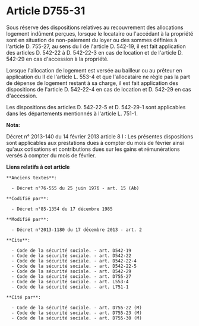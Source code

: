 # Article D755-31

Sous réserve des dispositions relatives au recouvrement des allocations logement indûment perçues, lorsque le locataire ou
l'accédant à la propriété sont en situation de non-paiement du loyer ou des sommes définies à l'article D. 755-27, au sens du
I de l'article D. 542-19, il est fait application des articles D. 542-22 à D. 542-22-3 en cas de location et de l'article D.
542-29 en cas d'accession à la propriété. 

Lorsque l'allocation de logement est versée au bailleur ou au prêteur en application du II de l'article L. 553-4 et que
l'allocataire ne règle pas la part de dépense de logement restant à sa charge, il est fait application des dispositions de
l'article D. 542-22-4 en cas de location et D. 542-29 en cas d'accession. 

Les dispositions des articles D. 542-22-5 et D. 542-29-1 sont applicables dans les départements mentionnés à l'article L.
751-1.

**Nota:**

Décret n° 2013-140 du 14 février 2013 article 8 I : Les présentes dispositions sont applicables aux prestations dues à
compter du mois de février ainsi qu'aux cotisations et contributions dues sur les gains et rémunérations versés à compter du
mois de février.

**Liens relatifs à cet article**

	**Anciens textes**:

	  - Décret n°76-555 du 25 juin 1976 - art. 15 (Ab)

	**Codifié par**:

	  - Décret n°85-1354 du 17 décembre 1985

	**Modifié par**:

	  - Décret n°2013-1180 du 17 décembre 2013 - art. 2

	**Cite**:

	  - Code de la sécurité sociale. - art. D542-19
	  - Code de la sécurité sociale. - art. D542-22
	  - Code de la sécurité sociale. - art. D542-22-4
	  - Code de la sécurité sociale. - art. D542-22-5
	  - Code de la sécurité sociale. - art. D542-29
	  - Code de la sécurité sociale. - art. D755-27
	  - Code de la sécurité sociale. - art. L553-4
	  - Code de la sécurité sociale. - art. L751-1

	**Cité par**:

	  - Code de la sécurité sociale. - art. D755-22 (M)
	  - Code de la sécurité sociale. - art. D755-23 (M)
	  - Code de la sécurité sociale. - art. D755-30 (M)
